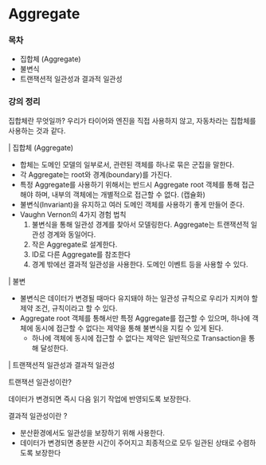 # Aggregate

### 목차

* 집합체 (Aggregate)
* 불변식
* 트랜잭션적 일관성과 결과적 일관성

### 강의 정리

집합체란 무엇일까?  우리가 타이어와 엔진을 직접 사용하지 않고, 자동차라는 집합체를 사용하는 것과 같다.&#x20;

\| 집합체 (Aggregate)

* 합체는 도메인 모델의 일부로서, 관련된 객체를 하나로 묶은 군집을 말한다.
* 각 Aggregate는 root와 경계(boundary)를 가진다.
* 특정 Aggregate를 사용하기 위해서는 반드시 Aggregate root 객체를 통해 접근해야 하며, 내부의 객체에는 개별적으로 접근할 수 없다. (캡슐화)
* 불변식(Invariant)을 유지하고 여러 도메인 객체를 사용하기 좋게 만들어 준다.
* Vaughn Vernon의 4가지 경험 법칙
  1. 불변식을 통해 일관성 경계를 찾아서 모델링한다. Aggregate는 트랜잭션적 일관성 경계와 동일어다.
  2. 작은 Aggregate로 설계한다.
  3. ID로 다른 Aggregate를 참조한다
  4. 경계 밖에선 결과적 일관성을 사용한다. 도메인 이벤트 등을 사용할 수 있다.

\| 불변

* 불변식은 데이터가 변경될 때마다 유지돼야 하는 일관성 규칙으로 우리가 지켜야 할 제약 조건, 규칙이라고 할 수 있다.
* Aggregate root 객체를 통해서만 특정 Aggregate를 접근할 수 있으며, 하나에 객체에 동시에 접근할 수 없다는 제약을 통해 불변식을 지킬 수 있게 된다.
  * 하나에 객체에 동시에 접근할 수 없다는 제약은 일반적으로 Transaction을 통해 달성한다.

\| 트랜잭션적 일관성과 결과적 일관성

트랜잭션 일관성이란?

데이터가 변경되면 즉시 다음 읽기 작업에 반영되도록 보장한다.

결과적 일관성이란 ?&#x20;

* 분산환경에서도 일관성을 보장하기 위해 사용한다.
* 데이터가 변경되면 충분한 시간이 주어지고 최종적으로 모두 일관된 상태로 수렴하도록 보장한다

